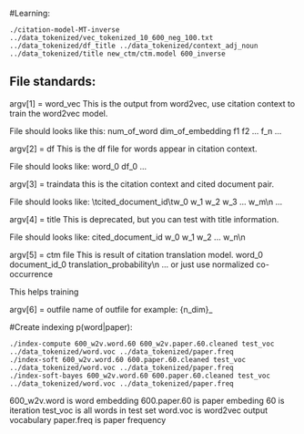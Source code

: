 #Learning:

```
./citation-model-MT-inverse ../data_tokenized/vec_tokenized_10_600_neg_100.txt ../data_tokenized/df_title ../data_tokenized/context_adj_noun ../data_tokenized/title new_ctm/ctm.model 600_inverse
```

## File standards:

argv[1] = word_vec
This is the output from word2vec, use citation context to train the word2vec model. 


File should looks like this:
num_of_word dim_of_embedding
f1 f2 ... f_n
...


argv[2] = df
This is the df file for words appear in citation context.

File should looks like:
word_0 df_0
...

argv[3] = traindata
this is the citation context and cited document pair. 

File should looks like:
\tcited_document_id\tw_0 w_1 w_2 w_3 ... w_m\n
...

argv[4] = title
This is deprecated, but you can test with title information.

File should looks like:
cited_document_id w_0 w_1 w_2 ... w_n\n

argv[5] = ctm file
This is result of citation translation model.
word_0 document_id_0 translation_probability\n
...
or just use normalized co-occurrence 

This helps training


argv[6] = outfile
name of outfile for example: 
{n_dim}_


#Create indexing p(word|paper):

```
./index-compute 600_w2v.word.60 600_w2v.paper.60.cleaned test_voc ../data_tokenized/word.voc ../data_tokenized/paper.freq
./index-soft 600_w2v.word.60 600.paper.60.cleaned test_voc ../data_tokenized/word.voc ../data_tokenized/paper.freq
./index-soft-bayes 600_w2v.word.60 600.paper.60.cleaned test_voc ../data_tokenized/word.voc ../data_tokenized/paper.freq
```

600_w2v.word is word embedding
600.paper.60 is paper embeding 60 is iteration 
test_voc is all words in test set
word.voc is word2vec output vocabulary 
paper.freq is paper frequency





